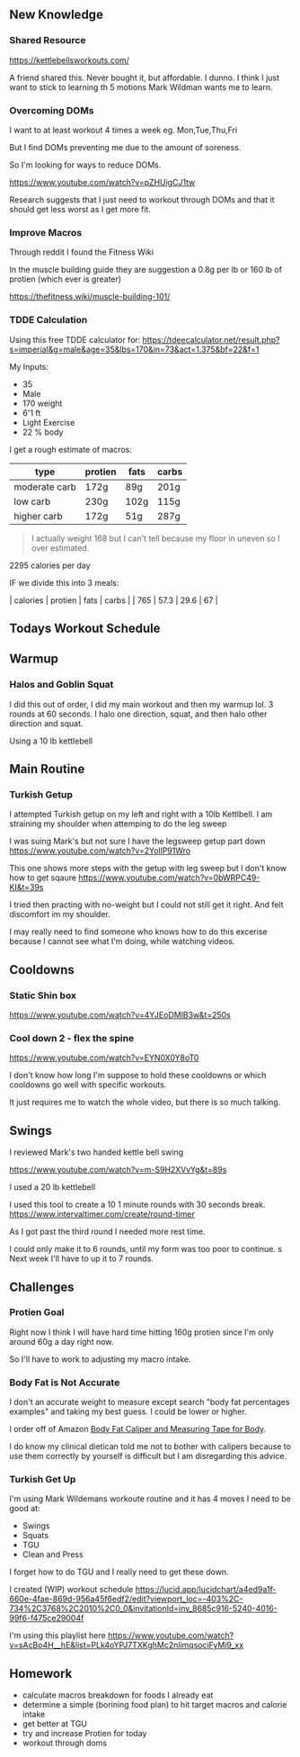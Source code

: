 ## New Knowledge

### Shared Resource

https://kettlebellsworkouts.com/

A friend shared this. Never bought it, but affordable.
I dunno. I think I just want to stick to learning th 5 motions Mark Wildman wants me to learn.

### Overcoming DOMs

I want to at least workout 4 times a week eg. Mon,Tue,Thu,Fri

But I find DOMs preventing me due to the amount of soreness.

So I'm looking for ways to reduce DOMs.

https://www.youtube.com/watch?v=pZHUigCJ1tw

Research suggests that I just need to workout through DOMs
and that it should get less worst as I get more fit.

### Improve Macros

Through reddit I found the Fitness Wiki

In the muscle building guide they are suggestion a 0.8g per lb or 160 lb of protien (which ever is greater)

https://thefitness.wiki/muscle-building-101/


### TDDE Calculation

Using this free TDDE calculator for:
https://tdeecalculator.net/result.php?s=imperial&g=male&age=35&lbs=170&in=73&act=1.375&bf=22&f=1

My Inputs:

- 35
- Male
- 170 weight
- 6'1 ft
- Light Exercise 
- 22 % body


I get a rough estimate of macros:

| type | protien | fats | carbs |
| --- | --- | --- | ---|
| moderate carb | 172g | 89g | 201g
| low carb  | 230g | 102g | 115g
| higher carb  | 172g | 51g | 287g

> I actually weight 168 but I can't tell because my floor in uneven so I over estimated.

2295 calories per day

IF we divide this into 3 meals:

| calories | protien | fats | carbs |
| 765 | 57.3 | 29.6 | 67 |




## Todays Workout Schedule



## Warmup
### Halos and Goblin Squat

I did this out of order, I did my main workout and then my warmup lol.
3 rounds at 60 seconds. I halo one direction, squat, and then halo other direction and squat.

Using a 10 lb kettlebell

## Main Routine

### Turkish Getup

I attempted Turkish getup on my left and right with a 10lb Kettlbell.
I am straining my shoulder when attemping to do the leg sweep


I was suing Mark's but not sure I have the legsweep getup part down
https://www.youtube.com/watch?v=2YollP91Wro

This one shows more steps with the getup with leg sweep but I don't know how to get sqaure
https://www.youtube.com/watch?v=0bWRPC49-KI&t=39s

I tried then practing with no-weight but I could not still get it right.
And felt discomfort im my shoulder.

I may really need to find someone who knows how to do this excerise because
I cannot see what I'm doing, while watching videos.

## Cooldowns

###  Static Shin box 

https://www.youtube.com/watch?v=4YJEoDMlB3w&t=250s

### Cool down 2 - flex the spine
https://www.youtube.com/watch?v=EYN0X0Y8oT0

I don't know how long I'm suppose to hold these cooldowns
or which cooldowns go well with specific workouts.

It just requires me to watch the whole video, but there is so much talking.

## Swings

I reviewed Mark's two handed kettle bell swing

https://www.youtube.com/watch?v=m-S9H2XVvYg&t=89s


I used a 20 lb kettlebell

I used this tool to create a 10 1 minute rounds with 30 seconds break.
https://www.intervaltimer.com/create/round-timer

As I got past the third round I needed more rest time.

I could only make it to 6 rounds, until my form was too poor to continue.
s
Next week I'll have to up it to 7 rounds.



## Challenges

### Protien Goal
Right now I think I will have hard time hitting 160g protien
since I'm only around 60g a day right now.

So I'll have to work to adjusting my macro intake.

### Body Fat is Not Accurate

I don't an accurate weight to measure except search "body fat percentages examples"
and taking my best guess. I could be lower or higher.

I order off of Amazon [Body Fat Caliper and Measuring Tape for Body](https://www.amazon.ca/Body-Fat-Caliper-Measuring-Tape/dp/B07NYHQYN4/ref=sr_1_3_sspa?crid=3NK4WV0NL5PS5&keywords=calipers+for+measuring+body+fat&qid=1670682814&sprefix=calipers%2Caps%2C115&sr=8-3-spons&psc=1&spLa=ZW5jcnlwdGVkUXVhbGlmaWVyPUE0RzJCMjFKVVdaWEUmZW5jcnlwdGVkSWQ9QTA0NDA5MjBJSzNMNkUxWUU1R08mZW5jcnlwdGVkQWRJZD1BMDE5NzMyNDJGRTY5NTBIUkExVDMmd2lkZ2V0TmFtZT1zcF9hdGYmYWN0aW9uPWNsaWNrUmVkaXJlY3QmZG9Ob3RMb2dDbGljaz10cnVl). 

I do know my clinical dietican told me not to bother with calipers 
because to use them correctly by yourself is difficult but I am disregarding
this advice.

### Turkish Get Up

I'm using Mark Wildemans workoute routine and it has 4 moves I need to be good at:
- Swings
- Squats
- TGU
- Clean and Press

I forget how to do TGU and I really need to get these down.


I created (WIP) workout schedule
https://lucid.app/lucidchart/a4ed9a1f-660e-4fae-869d-956a45f6edf2/edit?viewport_loc=-403%2C-734%2C3768%2C2010%2C0_0&invitationId=inv_8685c916-5240-4016-99f6-f475ce29004f

I'm using this playlist here
https://www.youtube.com/watch?v=sAcBo4H__hE&list=PLk4oYPJ7TXKghMc2nlimqsociFyMi9_xx

## Homework

- calculate macros breakdown for foods I already eat
- determine a simple (borining food plan) to hit target macros and calorie intake
- get better at TGU
- try and increase Protien for today
- workout through doms